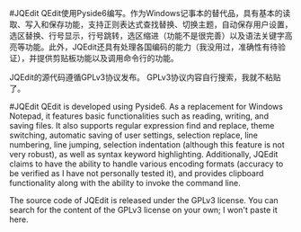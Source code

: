 #JQEdit
QEdit使用Pyside6编写。作为Windows记事本的替代品，具有基本的读取、写入和保存功能，支持正则表达式查找替换、切换主题，自动保存用户设置，选区替换、行号显示，行号跳转，选区缩进（功能不是很完善）以及语法关键字高亮等功能。此外，JQEdit还具有处理各国编码的能力（我没用过，准确性有待验证），并提供剪贴板功能以及调用命令行的功能。

JQEdit的源代码遵循GPLv3协议发布。 GPLv3协议内容自行搜索，我就不粘贴了。

#JQEdit
QEdit is developed using Pyside6. As a replacement for Windows Notepad, it features basic functionalities such as reading, writing, and saving files. It also supports regular expression find and replace, theme switching, automatic saving of user settings, selection replace, line numbering, line jumping, selection indentation (although this feature is not very robust), as well as syntax keyword highlighting. Additionally, JQEdit claims to have the ability to handle various encoding formats (accuracy to be verified as I have not personally tested it), and provides clipboard functionality along with the ability to invoke the command line.

The source code of JQEdit is released under the GPLv3 license. You can search for the content of the GPLv3 license on your own; I won't paste it here.